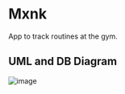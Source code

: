 # Mxnk
App to track routines at the gym.

## UML and DB Diagram
![image](https://user-images.githubusercontent.com/92763131/157522198-c58c6411-52f5-430b-89b9-3a5d02985af1.png)

